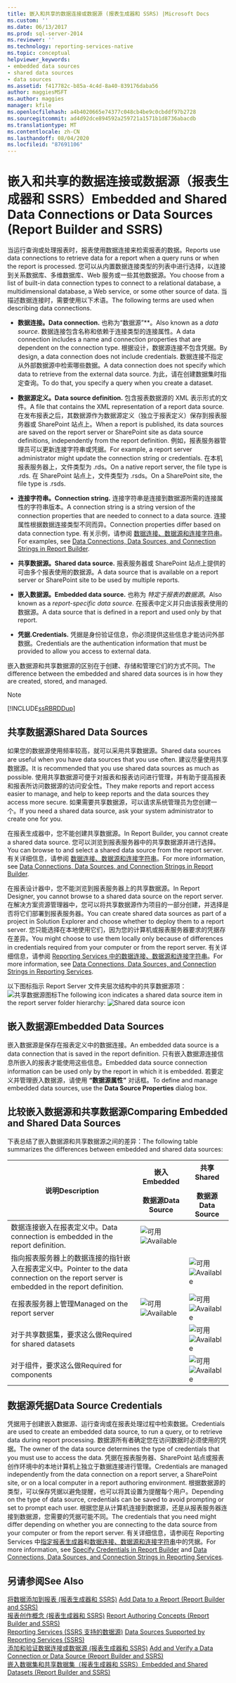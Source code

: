 ```yaml
---
title: 嵌入和共享的数据连接或数据源 (报表生成器和 SSRS) |Microsoft Docs
ms.custom: ''
ms.date: 06/13/2017
ms.prod: sql-server-2014
ms.reviewer: ''
ms.technology: reporting-services-native
ms.topic: conceptual
helpviewer_keywords:
- embedded data sources
- shared data sources
- data sources
ms.assetid: f417782c-b85a-4c4d-8a40-839176daba56
author: maggiesMSFT
ms.author: maggies
manager: kfile
ms.openlocfilehash: a4b4020665e74377c048cb4be9c0cbddf97b2728
ms.sourcegitcommit: ad4d92dce894592a259721a1571b1d8736abacdb
ms.translationtype: MT
ms.contentlocale: zh-CN
ms.lasthandoff: 08/04/2020
ms.locfileid: "87691106"
---
```

# <a name="embedded-and-shared-data-connections-or-data-sources-report-builder-and-ssrs"></a><span data-ttu-id="d1071-102">嵌入和共享的数据连接或数据源（报表生成器和 SSRS）</span><span class="sxs-lookup"><span data-stu-id="d1071-102">Embedded and Shared Data Connections or Data Sources (Report Builder and SSRS)</span></span>
  <span data-ttu-id="d1071-103">当运行查询或处理报表时，报表使用数据连接来检索报表的数据。</span><span class="sxs-lookup"><span data-stu-id="d1071-103">Reports use data connections to retrieve data for a report when a query runs or when the report is processed.</span></span> <span data-ttu-id="d1071-104">您可以从内置数据连接类型的列表中进行选择，以连接到关系数据库、多维数据库、Web 服务或一些其他数据源。</span><span class="sxs-lookup"><span data-stu-id="d1071-104">You choose from a list of built-in data connection types to connect to a relational database, a multidimensional database, a Web service, or some other source of data.</span></span> <span data-ttu-id="d1071-105">当描述数据连接时，需要使用以下术语。</span><span class="sxs-lookup"><span data-stu-id="d1071-105">The following terms are used when describing data connections.</span></span>  
  
-   <span data-ttu-id="d1071-106">**数据连接。**</span><span class="sxs-lookup"><span data-stu-id="d1071-106">**Data connection.**</span></span> <span data-ttu-id="d1071-107">也称为“数据源”\*\*。</span><span class="sxs-lookup"><span data-stu-id="d1071-107">Also known as a *data source*.</span></span> <span data-ttu-id="d1071-108">数据连接包含名称和依赖于连接类型的连接属性。</span><span class="sxs-lookup"><span data-stu-id="d1071-108">A data connection includes a name and connection properties that are dependent on the connection type.</span></span> <span data-ttu-id="d1071-109">根据设计，数据源连接不包含凭据。</span><span class="sxs-lookup"><span data-stu-id="d1071-109">By design, a data connection does not include credentials.</span></span> <span data-ttu-id="d1071-110">数据连接不指定从外部数据源中检索哪些数据。</span><span class="sxs-lookup"><span data-stu-id="d1071-110">A data connection does not specify which data to retrieve from the external data source.</span></span> <span data-ttu-id="d1071-111">为此，请在创建数据集时指定查询。</span><span class="sxs-lookup"><span data-stu-id="d1071-111">To do that, you specify a query when you create a dataset.</span></span>  
  
-   <span data-ttu-id="d1071-112">**数据源定义。**</span><span class="sxs-lookup"><span data-stu-id="d1071-112">**Data source definition.**</span></span> <span data-ttu-id="d1071-113">包含报表数据源的 XML 表示形式的文件。</span><span class="sxs-lookup"><span data-stu-id="d1071-113">A file that contains the XML representation of a report data source.</span></span> <span data-ttu-id="d1071-114">在发布报表之后，其数据源作为数据源定义（独立于报表定义）保存到报表服务器或 SharePoint 站点上。</span><span class="sxs-lookup"><span data-stu-id="d1071-114">When a report is published, its data sources are saved on the report server or SharePoint site as data source definitions, independently from the report definition.</span></span> <span data-ttu-id="d1071-115">例如，报表服务器管理员可以更新连接字符串或凭据。</span><span class="sxs-lookup"><span data-stu-id="d1071-115">For example, a report server administrator might update the connection string or credentials.</span></span> <span data-ttu-id="d1071-116">在本机报表服务器上，文件类型为 .rds。</span><span class="sxs-lookup"><span data-stu-id="d1071-116">On a native report server, the file type is .rds.</span></span> <span data-ttu-id="d1071-117">在 SharePoint 站点上，文件类型为 .rsds。</span><span class="sxs-lookup"><span data-stu-id="d1071-117">On a SharePoint site, the file type is .rsds.</span></span>  
  
-   <span data-ttu-id="d1071-118">**连接字符串。**</span><span class="sxs-lookup"><span data-stu-id="d1071-118">**Connection string.**</span></span> <span data-ttu-id="d1071-119">连接字符串是连接到数据源所需的连接属性的字符串版本。</span><span class="sxs-lookup"><span data-stu-id="d1071-119">A connection string is a string version of the connection properties that are needed to connect to a data source.</span></span> <span data-ttu-id="d1071-120">连接属性根据数据连接类型不同而异。</span><span class="sxs-lookup"><span data-stu-id="d1071-120">Connection properties differ based on data connection type.</span></span> <span data-ttu-id="d1071-121">有关示例，请参阅 [数据连接、数据源和连接字符串](../../2014/reporting-services/data-connections-data-sources-and-connection-strings-in-report-builder.md)。</span><span class="sxs-lookup"><span data-stu-id="d1071-121">For examples, see [Data Connections, Data Sources, and Connection Strings in Report Builder](../../2014/reporting-services/data-connections-data-sources-and-connection-strings-in-report-builder.md).</span></span>  
  
-   <span data-ttu-id="d1071-122">**共享数据源。**</span><span class="sxs-lookup"><span data-stu-id="d1071-122">**Shared data source.**</span></span> <span data-ttu-id="d1071-123">报表服务器或 SharePoint 站点上提供的可由多个报表使用的数据源。</span><span class="sxs-lookup"><span data-stu-id="d1071-123">A data source that is available on a report server or SharePoint site to be used by multiple reports.</span></span>  
  
-   <span data-ttu-id="d1071-124">**嵌入数据源。**</span><span class="sxs-lookup"><span data-stu-id="d1071-124">**Embedded data source.**</span></span> <span data-ttu-id="d1071-125">也称为 *特定于报表的数据源*。</span><span class="sxs-lookup"><span data-stu-id="d1071-125">Also known as a *report-specific data source*.</span></span> <span data-ttu-id="d1071-126">在报表中定义并只由该报表使用的数据源。</span><span class="sxs-lookup"><span data-stu-id="d1071-126">A data source that is defined in a report and used only by that report.</span></span>  
  
-   <span data-ttu-id="d1071-127">**凭据.**</span><span class="sxs-lookup"><span data-stu-id="d1071-127">**Credentials.**</span></span> <span data-ttu-id="d1071-128">凭据是身份验证信息，你必须提供这些信息才能访问外部数据。</span><span class="sxs-lookup"><span data-stu-id="d1071-128">Credentials are the authentication information that must be provided to allow you access to external data.</span></span>  
  
 <span data-ttu-id="d1071-129">嵌入数据源和共享数据源的区别在于创建、存储和管理它们的方式不同。</span><span class="sxs-lookup"><span data-stu-id="d1071-129">The difference between the embedded and shared data sources is in how they are created, stored, and managed.</span></span>  
  
> [!NOTE]  
>  [!INCLUDE[ssRBRDDup](../includes/ssrbrddup-md.md)]  
  
## <a name="shared-data-sources"></a><span data-ttu-id="d1071-130">共享数据源</span><span class="sxs-lookup"><span data-stu-id="d1071-130">Shared Data Sources</span></span>  
 <span data-ttu-id="d1071-131">如果您的数据源使用频率较高，就可以采用共享数据源。</span><span class="sxs-lookup"><span data-stu-id="d1071-131">Shared data sources are useful when you have data sources that you use often.</span></span> <span data-ttu-id="d1071-132">建议尽量使用共享数据源。</span><span class="sxs-lookup"><span data-stu-id="d1071-132">It is recommended that you use shared data sources as much as possible.</span></span> <span data-ttu-id="d1071-133">使用共享数据源可便于对报表和报表访问进行管理，并有助于提高报表和报表所访问数据源的访问安全性。</span><span class="sxs-lookup"><span data-stu-id="d1071-133">They make reports and report access easier to manage, and help to keep reports and the data sources they access more secure.</span></span> <span data-ttu-id="d1071-134">如果需要共享数据源，可以请求系统管理员为您创建一个。</span><span class="sxs-lookup"><span data-stu-id="d1071-134">If you need a shared data source, ask your system administrator to create one for you.</span></span>  
  
 <span data-ttu-id="d1071-135">在报表生成器中，您不能创建共享数据源。</span><span class="sxs-lookup"><span data-stu-id="d1071-135">In Report Builder, you cannot create a shared data source.</span></span> <span data-ttu-id="d1071-136">您可以浏览到报表服务器中的共享数据源并进行选择。</span><span class="sxs-lookup"><span data-stu-id="d1071-136">You can browse to and select a shared data source from the report server.</span></span> <span data-ttu-id="d1071-137">有关详细信息，请参阅 [数据连接、数据源和连接字符串](../../2014/reporting-services/data-connections-data-sources-and-connection-strings-in-report-builder.md)。</span><span class="sxs-lookup"><span data-stu-id="d1071-137">For more information, see [Data Connections, Data Sources, and Connection Strings in Report Builder](../../2014/reporting-services/data-connections-data-sources-and-connection-strings-in-report-builder.md).</span></span>  
  
 <span data-ttu-id="d1071-138">在报表设计器中，您不能浏览到报表服务器上的共享数据源。</span><span class="sxs-lookup"><span data-stu-id="d1071-138">In Report Designer, you cannot browse to a shared data source on the report server.</span></span> <span data-ttu-id="d1071-139">在解决方案资源管理器中，您可以将共享数据源作为项目的一部分创建，并选择是否将它们部署到报表服务器。</span><span class="sxs-lookup"><span data-stu-id="d1071-139">You can create shared data sources as part of a project in Solution Explorer and choose whether to deploy them to a report server.</span></span> <span data-ttu-id="d1071-140">您只能选择在本地使用它们，因为您的计算机或报表服务器要求的凭据存在差异。</span><span class="sxs-lookup"><span data-stu-id="d1071-140">You might choose to use them locally only because of differences in credentials required from your computer or from the report server.</span></span> <span data-ttu-id="d1071-141">有关详细信息，请参阅 [ Reporting Services 中的数据连接、数据源和连接字符串](../../2014/reporting-services/data-connections-data-sources-and-connection-strings-in-reporting-services.md)。</span><span class="sxs-lookup"><span data-stu-id="d1071-141">For more information, see [Data Connections, Data Sources, and Connection Strings in Reporting Services](../../2014/reporting-services/data-connections-data-sources-and-connection-strings-in-reporting-services.md).</span></span>  
  
 <span data-ttu-id="d1071-142">以下图标指示 Report Server 文件夹层次结构中的共享数据源项：![共享数据源图标](media/hlp-16datasource.png "共享数据源图标")</span><span class="sxs-lookup"><span data-stu-id="d1071-142">The following icon indicates a shared data source item in the report server folder hierarchy: ![Shared data source icon](media/hlp-16datasource.png "Shared data source icon")</span></span>  
  
## <a name="embedded-data-sources"></a><span data-ttu-id="d1071-143">嵌入数据源</span><span class="sxs-lookup"><span data-stu-id="d1071-143">Embedded Data Sources</span></span>  
 <span data-ttu-id="d1071-144">嵌入数据源是保存在报表定义中的数据连接。</span><span class="sxs-lookup"><span data-stu-id="d1071-144">An embedded data source is a data connection that is saved in the report definition.</span></span> <span data-ttu-id="d1071-145">只有嵌入数据源连接信息所嵌入的报表才能使用这些信息。</span><span class="sxs-lookup"><span data-stu-id="d1071-145">Embedded data source connection information can be used only by the report in which it is embedded.</span></span> <span data-ttu-id="d1071-146">若要定义并管理嵌入数据源，请使用 **“数据源属性”** 对话框。</span><span class="sxs-lookup"><span data-stu-id="d1071-146">To define and manage embedded data sources, use the **Data Source Properties** dialog box.</span></span>  
  
##  <a name="comparing-embedded-and-shared-data-sources"></a><a name="Comparing"></a><span data-ttu-id="d1071-147">比较嵌入数据源和共享数据源</span><span class="sxs-lookup"><span data-stu-id="d1071-147">Comparing Embedded and Shared Data Sources</span></span>  
 <span data-ttu-id="d1071-148">下表总结了嵌入数据源和共享数据源之间的差异：</span><span class="sxs-lookup"><span data-stu-id="d1071-148">The following table summarizes the differences between embedded and shared data sources:</span></span>  
  
|<span data-ttu-id="d1071-149">说明</span><span class="sxs-lookup"><span data-stu-id="d1071-149">Description</span></span>|<span data-ttu-id="d1071-150">嵌入</span><span class="sxs-lookup"><span data-stu-id="d1071-150">Embedded</span></span><br /><br /> <span data-ttu-id="d1071-151">数据源</span><span class="sxs-lookup"><span data-stu-id="d1071-151">Data Source</span></span>|<span data-ttu-id="d1071-152">共享</span><span class="sxs-lookup"><span data-stu-id="d1071-152">Shared</span></span><br /><br /> <span data-ttu-id="d1071-153">数据源</span><span class="sxs-lookup"><span data-stu-id="d1071-153">Data Source</span></span>|  
|-----------------|------------------------------|----------------------------|  
|<span data-ttu-id="d1071-154">数据连接嵌入在报表定义中。</span><span class="sxs-lookup"><span data-stu-id="d1071-154">Data connection is embedded in the report definition.</span></span>|<span data-ttu-id="d1071-155">![可用](media/greencheck.gif "可用")</span><span class="sxs-lookup"><span data-stu-id="d1071-155">![Available](media/greencheck.gif "Available")</span></span>||  
|<span data-ttu-id="d1071-156">指向报表服务器上的数据连接的指针嵌入在报表定义中。</span><span class="sxs-lookup"><span data-stu-id="d1071-156">Pointer to the data connection on the report server is embedded in the report definition.</span></span>||<span data-ttu-id="d1071-157">![可用](media/greencheck.gif "可用")</span><span class="sxs-lookup"><span data-stu-id="d1071-157">![Available](media/greencheck.gif "Available")</span></span>|  
|<span data-ttu-id="d1071-158">在报表服务器上管理</span><span class="sxs-lookup"><span data-stu-id="d1071-158">Managed on the report server</span></span>|<span data-ttu-id="d1071-159">![可用](media/greencheck.gif "可用")</span><span class="sxs-lookup"><span data-stu-id="d1071-159">![Available](media/greencheck.gif "Available")</span></span>|<span data-ttu-id="d1071-160">![可用](media/greencheck.gif "可用")</span><span class="sxs-lookup"><span data-stu-id="d1071-160">![Available](media/greencheck.gif "Available")</span></span>|  
|<span data-ttu-id="d1071-161">对于共享数据集，要求这么做</span><span class="sxs-lookup"><span data-stu-id="d1071-161">Required for shared datasets</span></span>||<span data-ttu-id="d1071-162">![可用](media/greencheck.gif "可用")</span><span class="sxs-lookup"><span data-stu-id="d1071-162">![Available](media/greencheck.gif "Available")</span></span>|  
|<span data-ttu-id="d1071-163">对于组件，要求这么做</span><span class="sxs-lookup"><span data-stu-id="d1071-163">Required for components</span></span>||<span data-ttu-id="d1071-164">![可用](media/greencheck.gif "可用")</span><span class="sxs-lookup"><span data-stu-id="d1071-164">![Available](media/greencheck.gif "Available")</span></span>|  
  
## <a name="data-source-credentials"></a><span data-ttu-id="d1071-165">数据源凭据</span><span class="sxs-lookup"><span data-stu-id="d1071-165">Data Source Credentials</span></span>  
 <span data-ttu-id="d1071-166">凭据用于创建嵌入数据源、运行查询或在报表处理过程中检索数据。</span><span class="sxs-lookup"><span data-stu-id="d1071-166">Credentials are used to create an embedded data source, to run a query, or to retrieve data during report processing.</span></span> <span data-ttu-id="d1071-167">数据源所有者确定您在访问数据时必须使用的凭据。</span><span class="sxs-lookup"><span data-stu-id="d1071-167">The owner of the data source determines the type of credentials that you must use to access the data.</span></span> <span data-ttu-id="d1071-168">凭据在报表服务器、SharePoint 站点或报表创作环境中的本地计算机上独立于数据连接进行管理。</span><span class="sxs-lookup"><span data-stu-id="d1071-168">Credentials are managed independently from the data connection on a report server, a SharePoint site, or on a local computer in a report authoring environment.</span></span> <span data-ttu-id="d1071-169">根据数据源的类型，可以保存凭据以避免提醒，也可以将其设置为提醒每个用户。</span><span class="sxs-lookup"><span data-stu-id="d1071-169">Depending on the type of data source, credentials can be saved to avoid prompting or set to prompt each user.</span></span> <span data-ttu-id="d1071-170">根据您是从计算机连接到数据源，还是从报表服务器连接到数据源，您需要的凭据可能不同。</span><span class="sxs-lookup"><span data-stu-id="d1071-170">The credentials that you need might differ depending on whether you are connecting to the data source from your computer or from the report server.</span></span> <span data-ttu-id="d1071-171">有关详细信息，请参阅在 Reporting Services 中[指定报表生成器](../../2014/reporting-services/specify-credentials-in-report-builder.md)和[数据连接、数据源和连接字符串](../../2014/reporting-services/data-connections-data-sources-and-connection-strings-in-reporting-services.md)中的凭据。</span><span class="sxs-lookup"><span data-stu-id="d1071-171">For more information, see [Specify Credentials in Report Builder](../../2014/reporting-services/specify-credentials-in-report-builder.md) and [Data Connections, Data Sources, and Connection Strings in Reporting Services](../../2014/reporting-services/data-connections-data-sources-and-connection-strings-in-reporting-services.md).</span></span>  
  
## <a name="see-also"></a><span data-ttu-id="d1071-172">另请参阅</span><span class="sxs-lookup"><span data-stu-id="d1071-172">See Also</span></span>  
 <span data-ttu-id="d1071-173">[将数据添加到报表 &#40;报表生成器和 SSRS&#41;](report-data/report-datasets-ssrs.md) </span><span class="sxs-lookup"><span data-stu-id="d1071-173">[Add Data to a Report &#40;Report Builder and SSRS&#41;](report-data/report-datasets-ssrs.md) </span></span>  
 <span data-ttu-id="d1071-174">[报表创作概念 &#40;报表生成器和 SSRS&#41;](report-design/report-authoring-concepts-report-builder-and-ssrs.md) </span><span class="sxs-lookup"><span data-stu-id="d1071-174">[Report Authoring Concepts &#40;Report Builder and SSRS&#41;](report-design/report-authoring-concepts-report-builder-and-ssrs.md) </span></span>  
 <span data-ttu-id="d1071-175">[Reporting Services &#40;SSRS 支持的数据源&#41;](create-deploy-and-manage-mobile-and-paginated-reports.md) </span><span class="sxs-lookup"><span data-stu-id="d1071-175">[Data Sources Supported by Reporting Services &#40;SSRS&#41;](create-deploy-and-manage-mobile-and-paginated-reports.md) </span></span>  
 <span data-ttu-id="d1071-176">[添加和验证数据连接或数据源 &#40;报表生成器和 SSRS&#41;](report-data/add-and-verify-a-data-connection-report-builder-and-ssrs.md) </span><span class="sxs-lookup"><span data-stu-id="d1071-176">[Add and Verify a Data Connection or Data Source &#40;Report Builder and SSRS&#41;](report-data/add-and-verify-a-data-connection-report-builder-and-ssrs.md) </span></span>  
 [<span data-ttu-id="d1071-177">嵌入数据集和共享数据集（报表生成器和 SSRS）</span><span class="sxs-lookup"><span data-stu-id="d1071-177">Embedded and Shared Datasets &#40;Report Builder and SSRS&#41;</span></span>](report-data/embedded-and-shared-datasets-report-builder-and-ssrs.md)  
  
  
